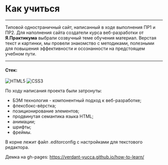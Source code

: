 # Как учиться

-----

Типовой одностраничный сайт, написанный в ходе выполнения ПР1 и ПР2. Для наполнения сайта создатели курса веб-разработки от **Я.Практикума** выбрали созвучный теме обучения материал.
Верстая текст и картинки, мы провели знакомство с методиками, полезными для повышения эффективности и осознанности на предстоящем учебном пути.

-----

#### Cтек:
![HTML5](https://img.shields.io/badge/-HTML5-141130?style=for-the-badge&logo=HTML5&logoColor=FF0000)
![CSS3](https://img.shields.io/badge/-CSS3-141130?style=for-the-badge&logo=CSS3&logoColor=009900)

По ходу написания проекта были затронуты: 
* БЭМ технология - компонентный подход к веб-разработке;
* флексбокс-вёрстка;
* позиционирование элементов; 
* продвинутая семантика языка HTML; 
* анимации;
* шрифты;
* фреймы.

В корне лежит файл .editorconfig с настройками для текстового редактора. 

Демка на gh-pages: https://verdant-yucca.github.io/how-to-learn/
